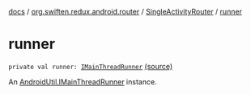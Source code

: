 [docs](../../index.md) / [org.swiften.redux.android.router](../index.md) / [SingleActivityRouter](index.md) / [runner](./runner.md)

# runner

`private val runner: `[`IMainThreadRunner`](../../org.swiften.redux.android.util/-android-util/-i-main-thread-runner/index.md) [(source)](https://github.com/protoman92/KotlinRedux/tree/master/android/android-router/src/main/java/org/swiften/redux/android/router/SingleActivityRouter.kt#L31)

An [AndroidUtil.IMainThreadRunner](../../org.swiften.redux.android.util/-android-util/-i-main-thread-runner/index.md) instance.

